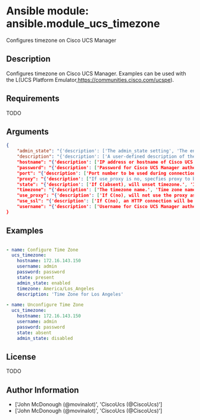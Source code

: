 # Ansible module: ansible.module_ucs_timezone


Configures timezone on Cisco UCS Manager

## Description

Configures timezone on Cisco UCS Manager.
Examples can be used with the L(UCS Platform Emulator,https://communities.cisco.com/ucspe).

## Requirements

TODO

## Arguments

``` json
{
    "admin_state": "{'description': ['The admin_state setting', 'The enabled admin_state indicates the timezone confguration is utilized by UCS Manager.', 'The disabled admin_state indicates the timezone confguration is ignored by UCS Manager.'], 'choices': ['disabled', 'enabled'], 'default': 'enabled'}",
    "description": "{'description': ['A user-defined description of the timezone.', 'Enter up to 256 characters.', 'You can use any characters or spaces except the following:', '` (accent mark),  (backslash), ^ (carat), " (double quote), = (equal sign), > (greater than), < (less than), or \' (single quote).'], 'aliases': ['descr'], 'default': ''}",
    "hostname": "{'description': ['IP address or hostname of Cisco UCS Manager.'], 'type': 'str', 'required': True}",
    "password": "{'description': ['Password for Cisco UCS Manager authentication.'], 'type': 'str', 'required': True}",
    "port": "{'description': ['Port number to be used during connection (by default uses 443 for https and 80 for http connection).'], 'type': 'int'}",
    "proxy": "{'description': ["If use_proxy is no, specfies proxy to be used for connection. e.g. 'http://proxy.xy.z:8080'"], 'type': 'str'}",
    "state": "{'description': ['If C(absent), will unset timezone.', 'If C(present), will set or update timezone.'], 'choices': ['absent', 'present'], 'default': 'present'}",
    "timezone": "{'description': ['The timezone name.', 'Time zone names are from the L(tz database,https://en.wikipedia.org/wiki/List_of_tz_database_time_zones)', 'The timezone name is case sensitive.', 'The timezone name can be between 0 and 510 alphanumeric characters.', 'You cannot use spaces or any special characters other than', '"-" (hyphen), "_" (underscore), "/" (backslash).']}",
    "use_proxy": "{'description': ['If C(no), will not use the proxy as defined by system environment variable.'], 'type': 'bool', 'default': True}",
    "use_ssl": "{'description': ['If C(no), an HTTP connection will be used instead of the default HTTPS connection.'], 'type': 'bool', 'default': True}",
    "username": "{'description': ['Username for Cisco UCS Manager authentication.'], 'type': 'str', 'default': 'admin'}",
}
```

## Examples


``` yaml

- name: Configure Time Zone
  ucs_timezone:
    hostname: 172.16.143.150
    username: admin
    password: password
    state: present
    admin_state: enabled
    timezone: America/Los_Angeles
    description: 'Time Zone for Los Angeles'

- name: Unconfigure Time Zone
  ucs_timezone:
    hostname: 172.16.143.150
    username: admin
    password: password
    state: absent
    admin_state: disabled

```

## License

TODO

## Author Information
  - ['John McDonough (@movinalot)', 'CiscoUcs (@CiscoUcs)']
  - ['John McDonough (@movinalot)', 'CiscoUcs (@CiscoUcs)']
